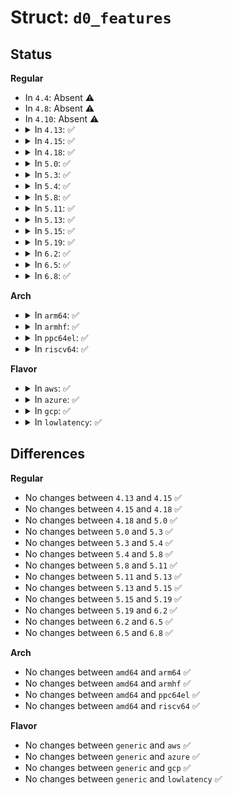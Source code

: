 # Struct: <code>d0_features</code>

## Status
<b>Regular</b>
<ul>
<li>
In <code>4.4</code>: Absent ⚠️
</li>
<li>
In <code>4.8</code>: Absent ⚠️
</li>
<li>
In <code>4.10</code>: Absent ⚠️
</li>
<li>
<details>
<summary>In <code>4.13</code>: ✅</summary>

```c
struct d0_features {
    __be16 code;
    u8 r_version;
    u8 length;
    u8 features[0];
};
```
</details>
</li>
<li>
<details>
<summary>In <code>4.15</code>: ✅</summary>

```c
struct d0_features {
    __be16 code;
    u8 r_version;
    u8 length;
    u8 features[0];
};
```
</details>
</li>
<li>
<details>
<summary>In <code>4.18</code>: ✅</summary>

```c
struct d0_features {
    __be16 code;
    u8 r_version;
    u8 length;
    u8 features[0];
};
```
</details>
</li>
<li>
<details>
<summary>In <code>5.0</code>: ✅</summary>

```c
struct d0_features {
    __be16 code;
    u8 r_version;
    u8 length;
    u8 features[0];
};
```
</details>
</li>
<li>
<details>
<summary>In <code>5.3</code>: ✅</summary>

```c
struct d0_features {
    __be16 code;
    u8 r_version;
    u8 length;
    u8 features[0];
};
```
</details>
</li>
<li>
<details>
<summary>In <code>5.4</code>: ✅</summary>

```c
struct d0_features {
    __be16 code;
    u8 r_version;
    u8 length;
    u8 features[0];
};
```
</details>
</li>
<li>
<details>
<summary>In <code>5.8</code>: ✅</summary>

```c
struct d0_features {
    __be16 code;
    u8 r_version;
    u8 length;
    u8 features[0];
};
```
</details>
</li>
<li>
<details>
<summary>In <code>5.11</code>: ✅</summary>

```c
struct d0_features {
    __be16 code;
    u8 r_version;
    u8 length;
    u8 features[0];
};
```
</details>
</li>
<li>
<details>
<summary>In <code>5.13</code>: ✅</summary>

```c
struct d0_features {
    __be16 code;
    u8 r_version;
    u8 length;
    u8 features[0];
};
```
</details>
</li>
<li>
<details>
<summary>In <code>5.15</code>: ✅</summary>

```c
struct d0_features {
    __be16 code;
    u8 r_version;
    u8 length;
    u8 features[0];
};
```
</details>
</li>
<li>
<details>
<summary>In <code>5.19</code>: ✅</summary>

```c
struct d0_features {
    __be16 code;
    u8 r_version;
    u8 length;
    u8 features[0];
};
```
</details>
</li>
<li>
<details>
<summary>In <code>6.2</code>: ✅</summary>

```c
struct d0_features {
    __be16 code;
    u8 r_version;
    u8 length;
    u8 features[0];
};
```
</details>
</li>
<li>
<details>
<summary>In <code>6.5</code>: ✅</summary>

```c
struct d0_features {
    __be16 code;
    u8 r_version;
    u8 length;
    u8 features[0];
};
```
</details>
</li>
<li>
<details>
<summary>In <code>6.8</code>: ✅</summary>

```c
struct d0_features {
    __be16 code;
    u8 r_version;
    u8 length;
    u8 features[0];
};
```
</details>
</li>
</ul>
<b>Arch</b>
<ul>
<li>
<details>
<summary>In <code>arm64</code>: ✅</summary>

```c
struct d0_features {
    __be16 code;
    u8 r_version;
    u8 length;
    u8 features[0];
};
```
</details>
</li>
<li>
<details>
<summary>In <code>armhf</code>: ✅</summary>

```c
struct d0_features {
    __be16 code;
    u8 r_version;
    u8 length;
    u8 features[0];
};
```
</details>
</li>
<li>
<details>
<summary>In <code>ppc64el</code>: ✅</summary>

```c
struct d0_features {
    __be16 code;
    u8 r_version;
    u8 length;
    u8 features[0];
};
```
</details>
</li>
<li>
<details>
<summary>In <code>riscv64</code>: ✅</summary>

```c
struct d0_features {
    __be16 code;
    u8 r_version;
    u8 length;
    u8 features[0];
};
```
</details>
</li>
</ul>
<b>Flavor</b>
<ul>
<li>
<details>
<summary>In <code>aws</code>: ✅</summary>

```c
struct d0_features {
    __be16 code;
    u8 r_version;
    u8 length;
    u8 features[0];
};
```
</details>
</li>
<li>
<details>
<summary>In <code>azure</code>: ✅</summary>

```c
struct d0_features {
    __be16 code;
    u8 r_version;
    u8 length;
    u8 features[0];
};
```
</details>
</li>
<li>
<details>
<summary>In <code>gcp</code>: ✅</summary>

```c
struct d0_features {
    __be16 code;
    u8 r_version;
    u8 length;
    u8 features[0];
};
```
</details>
</li>
<li>
<details>
<summary>In <code>lowlatency</code>: ✅</summary>

```c
struct d0_features {
    __be16 code;
    u8 r_version;
    u8 length;
    u8 features[0];
};
```
</details>
</li>
</ul>

## Differences
<b>Regular</b>
<ul>
<li>
No changes between <code>4.13</code> and <code>4.15</code> ✅
</li>
<li>
No changes between <code>4.15</code> and <code>4.18</code> ✅
</li>
<li>
No changes between <code>4.18</code> and <code>5.0</code> ✅
</li>
<li>
No changes between <code>5.0</code> and <code>5.3</code> ✅
</li>
<li>
No changes between <code>5.3</code> and <code>5.4</code> ✅
</li>
<li>
No changes between <code>5.4</code> and <code>5.8</code> ✅
</li>
<li>
No changes between <code>5.8</code> and <code>5.11</code> ✅
</li>
<li>
No changes between <code>5.11</code> and <code>5.13</code> ✅
</li>
<li>
No changes between <code>5.13</code> and <code>5.15</code> ✅
</li>
<li>
No changes between <code>5.15</code> and <code>5.19</code> ✅
</li>
<li>
No changes between <code>5.19</code> and <code>6.2</code> ✅
</li>
<li>
No changes between <code>6.2</code> and <code>6.5</code> ✅
</li>
<li>
No changes between <code>6.5</code> and <code>6.8</code> ✅
</li>
</ul>
<b>Arch</b>
<ul>
<li>
No changes between <code>amd64</code> and <code>arm64</code> ✅
</li>
<li>
No changes between <code>amd64</code> and <code>armhf</code> ✅
</li>
<li>
No changes between <code>amd64</code> and <code>ppc64el</code> ✅
</li>
<li>
No changes between <code>amd64</code> and <code>riscv64</code> ✅
</li>
</ul>
<b>Flavor</b>
<ul>
<li>
No changes between <code>generic</code> and <code>aws</code> ✅
</li>
<li>
No changes between <code>generic</code> and <code>azure</code> ✅
</li>
<li>
No changes between <code>generic</code> and <code>gcp</code> ✅
</li>
<li>
No changes between <code>generic</code> and <code>lowlatency</code> ✅
</li>
</ul>
